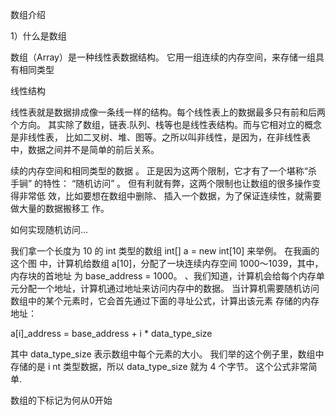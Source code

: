 数组介绍


1）什么是数组

数组（Array）是一种线性表数据结构。
它用一组连续的内存空间，来存储一组具有相同类型



线性结构

线性表就是数据排成像一条线一样的结构。每个线性表上的数据最多只有前和后两个方向。
其实除了数组，链表.队列、栈等也是线性表结构。而与它相对立的概念是非线性表，
比如二叉树、堆、图等。之所以叫非线性，是因为，在非线性表中，数据之间并不是简单的前后关系。



续的内存空间和相同类型的数据
。
正是因为这两个限制，它才有了一个堪称“杀
手锏”
的特性：
“随机访问”
。
但有利就有弊，这两个限制也让数组的很多操作变得非常低
效，比如要想在数组中删除、
插入一个数据，为了保证连续性，就需要做大量的数据搬移工
作。




如何实现随机访问...

我们拿一个长度为 10 的 int 类型的数组 int[] a = new int[10] 来举例。
在我画的这个图
中，计算机给数组 a[10]，分配了一块连续内存空间 1000～1039，其中，内存块的首地址
为 base_address = 1000。
、我们知道，计算机会给每个内存单元分配一个地址，计算机通过地址来访问内存中的数据。
 当计算机需要随机访问数组中的某个元素时，它会首先通过下面的寻址公式，计算出该元素
 存储的内存地址：
 
 a[i]_address = base_address + i * data_type_size


其中 data_type_size 表示数组中每个元素的大小。
我们举的这个例子里，数组中存储的是
i
nt 类型数据，所以 data_type_size 就为 4 个字节。
这个公式非常简单.



数组的下标记为何从0开始



